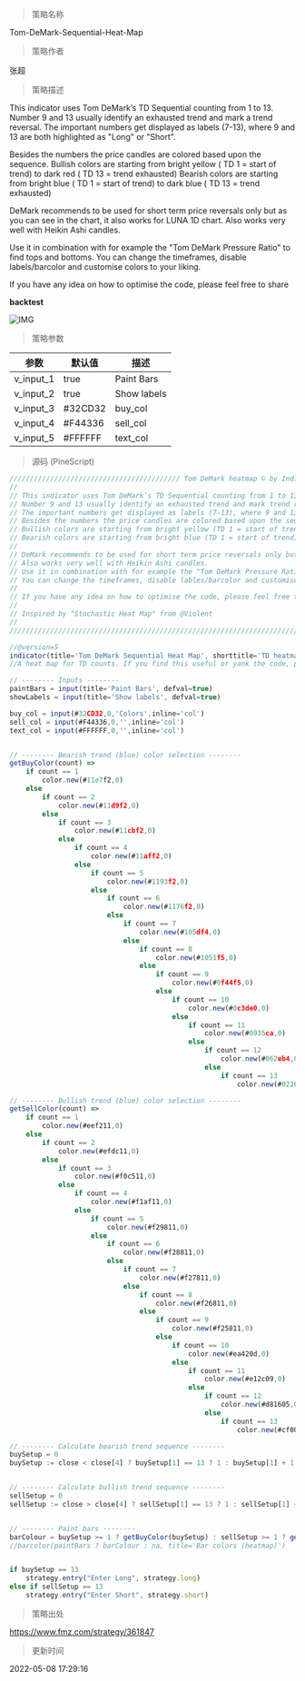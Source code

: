 
> 策略名称

Tom-DeMark-Sequential-Heat-Map

> 策略作者

张超

> 策略描述

This indicator uses Tom DeMark’s TD Sequential counting from 1 to 13.
Number 9 and 13 usually identify an exhausted trend and mark a trend reversal.
The important numbers get displayed as labels (7-13), where 9 and 13 are both highlighted as "Long" or "Short".

Besides the numbers the price candles are colored based upon the sequence.
Bullish colors are starting from bright yellow ( TD 1 = start of trend) to dark red ( TD 13 = trend exhausted)
Bearish colors are starting from bright blue ( TD 1 = start of trend) to dark blue ( TD 13 = trend exhausted)

DeMark recommends to be used for short term price reversals only but as you can see in the chart, it also works for LUNA 1D chart.
Also works very well with Heikin Ashi candles.

Use it in combination with for example the "Tom DeMark Pressure Ratio" to find tops and bottoms.
You can change the timeframes, disable labels/barcolor and customise colors to your liking.

If you have any idea on how to optimise the code, please feel free to share 

**backtest**

 ![IMG](https://www.fmz.com/upload/asset/1859111aa7cc63d68cc.png) 

> 策略参数



|参数|默认值|描述|
|----|----|----|
|v_input_1|true|Paint Bars|
|v_input_2|true|Show labels|
|v_input_3|#32CD32|buy_col|
|v_input_4|#F44336|sell_col|
|v_input_5|#FFFFFF|text_col|


> 源码 (PineScript)

``` javascript
////////////////////////////////////////// Tom DeMark heatmap © by Indicator-Jones /////////////////////////////////////////
//
// This indicator uses Tom DeMark’s TD Sequential counting from 1 to 13. 
// Number 9 and 13 usually identify an exhausted trend and mark trend reversal.
// The important numbers get displayed as labels (7-13), where 9 and 13 are both highlighted as "Long" or "Short".
// Besides the numbers the price candles are colored based upon the sequence.
// Bullish colors are starting from bright yellow (TD 1 = start of trend) to dark red (TD 13 = trend exhausted)
// Bearish colors are starting from bright blue (TD 1 = start of trend) to dark blue (TD 13 = trend exhausted)
//
// DeMark recommends to be used for short term price reversals only but as you can see in the chart, it also works for LUNA 1D chart.
// Also works very well with Heikin Ashi candles.
// Use it in combination with for example the "Tom DeMark Pressure Ratio" to find tops and bottoms.
// You can change the timeframes, disable lables/barcolor and customise colors to your liking.
//
// If you have any idea on how to optimise the code, please feel free to share :)
// 
// Inspired by "Stochastic Heat Map" from @Violent
//
////////////////////////////////////////////////////////////////////////////////////////////////////////////////////////////

//@version=5
indicator(title='Tom DeMark Sequential Heat Map', shorttitle='TD heatmap', overlay=true, timeframe='')
//A heat map for TD counts. If you find this useful or yank the code, please consider a donation :)

// -------- Inputs --------
paintBars = input(title='Paint Bars', defval=true)
showLabels = input(title='Show labels', defval=true)

buy_col = input(#32CD32,0,'Colors',inline='col')
sell_col = input(#F44336,0,'',inline='col')
text_col = input(#FFFFFF,0,'',inline='col')


// -------- Bearish trend (blue) color selection --------
getBuyColor(count) =>
    if count == 1
        color.new(#11e7f2,0)
    else
        if count == 2
            color.new(#11d9f2,0)
        else
            if count == 3
                color.new(#11cbf2,0)
            else
                if count == 4
                    color.new(#11aff2,0)
                else
                    if count == 5
                        color.new(#1193f2,0)
                    else
                        if count == 6
                            color.new(#1176f2,0)
                        else
                            if count == 7
                                color.new(#105df4,0)
                            else
                                if count == 8
                                    color.new(#1051f5,0)
                                else
                                    if count == 9
                                        color.new(#0f44f5,0)
                                    else
                                        if count == 10
                                            color.new(#0c3de0,0)
                                        else
                                            if count == 11
                                                color.new(#0935ca,0)
                                            else
                                                if count == 12
                                                    color.new(#062eb4,0)
                                                else
                                                    if count == 13
                                                        color.new(#02269e,0)

// -------- Bullish trend (blue) color selection --------
getSellColor(count) =>
    if count == 1
        color.new(#eef211,0)
    else
        if count == 2
            color.new(#efdc11,0)
        else
            if count == 3
                color.new(#f0c511,0)
            else
                if count == 4
                    color.new(#f1af11,0)
                else
                    if count == 5
                        color.new(#f29811,0)
                    else
                        if count == 6
                            color.new(#f28811,0)
                        else
                            if count == 7
                                color.new(#f27811,0)
                            else
                                if count == 8
                                    color.new(#f26811,0)
                                else
                                    if count == 9
                                        color.new(#f25811,0)
                                    else
                                        if count == 10
                                            color.new(#ea420d,0)
                                        else
                                            if count == 11
                                                color.new(#e12c09,0)
                                            else
                                                if count == 12
                                                    color.new(#d81605,0)
                                                else
                                                    if count == 13
                                                        color.new(#cf0000,0)

// -------- Calculate bearish trend sequence --------
buySetup = 0
buySetup := close < close[4] ? buySetup[1] == 13 ? 1 : buySetup[1] + 1 : 0


// -------- Calculate bullish trend sequence --------
sellSetup = 0
sellSetup := close > close[4] ? sellSetup[1] == 13 ? 1 : sellSetup[1] + 1 : 0


// -------- Paint bars --------
barColour = buySetup >= 1 ? getBuyColor(buySetup) : sellSetup >= 1 ? getSellColor(sellSetup) : na
//barcolor(paintBars ? barColour : na, title='Bar colors (heatmap)')


if buySetup == 13
    strategy.entry("Enter Long", strategy.long)
else if sellSetup == 13
    strategy.entry("Enter Short", strategy.short)
```

> 策略出处

https://www.fmz.com/strategy/361847

> 更新时间

2022-05-08 17:29:16
